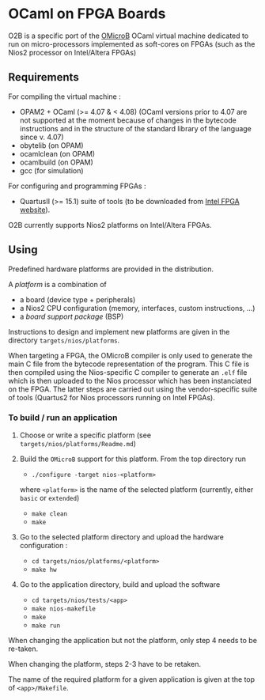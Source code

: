 # OCaml on FPGA Boards

O2B is a specific port of the [OMicroB](https://github.com/stevenvar/omicrob) OCaml virtual machine
dedicated to run on micro-processors implemented as soft-cores on FPGAs (such as the Nios2 processor
on Intel/Altera FPGAs)

## Requirements

For compiling the virtual machine :

- OPAM2 + OCaml (>= 4.07 & <  4.08)
  (OCaml versions prior to 4.07 are not supported at the moment because of changes in the bytecode instructions and in the structure of the standard library of the language since v. 4.07)
- obytelib (on OPAM)
- ocamlclean (on OPAM)
- ocamlbuild (on OPAM)
- gcc (for simulation)

For configuring and programming FPGAs :

- QuartusII (>= 15.1) suite of tools (to be downloaded from [Intel FPGA website](https://fpgasoftware.intel.com)). 

O2B currently supports Nios2 platforms on Intel/Altera FPGAs.

## Using 

Predefined hardware platforms are provided in the distribution.

A _platform_ is a combination of 
- a board (device type + peripherals)
- a Nios2 CPU configuration (memory, interfaces, custom instructions, ...)
- a _board support package_ (BSP)

Instructions to design and implement new platforms are given in the directory `targets/nios/platforms`.

When targeting a FPGA, the OMicroB compiler is only used to generate the main C file from the
bytecode representation of the program. This C file is then compiled using the Nios-specific C
compiler to generate an `.elf` file which is then uploaded to the Nios processor which has been
instanciated on the FPGA. The latter steps are carried out using the vendor-specific suite of tools
(Quartus2 for Nios processors running on Intel FPGAs).

### To build / run an application

1. Choose or write a specific platform (see `targets/nios/platforms/Readme.md`)

2. Build the `OMicroB` support for this platform. From the top directory run

   - `./configure -target nios-<platform>` 
   
   where `<platform>` is the name of the selected platform (currently, either `basic` or `extended`)

   - `make clean`
   - `make`

3. Go to the selected platform directory and upload the hardware configuration :

   - `cd targets/nios/platforms/<platform>` 
   - `make hw` 

4. Go to the application directory, build and upload the software

   - `cd targets/nios/tests/<app>` 
   - `make nios-makefile` 
   - `make` 
   - `make run`

When changing the application but not the platform, only step 4 needs to be re-taken.

When changing the platform, steps 2-3 have to be retaken.

The name of the required platform for a given application is given at the top of `<app>/Makefile`.

